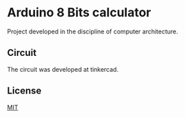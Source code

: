 # Arduino 8 Bits calculator

Project developed in the discipline of computer architecture.

## Circuit
The circuit was developed at tinkercad.


## License
[MIT](https://choosealicense.com/licenses/mit/)